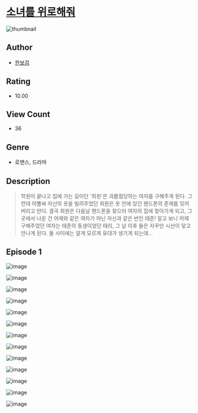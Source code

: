 # [소녀를 위로해줘](https://comic.naver.com/challenge/list?titleId=811221)
![thumbnail](https://image-comic.pstatic.net/user_contents_data/challenge_comic/2023/05/25/364133/upload_4049357496915158576_480x623.jpeg)

## Author
- [한보검](https://comic.naver.com/artistTitle?id=364133)

## Rating
- 10.00

## View Count
- 36

## Genre
- 로맨스, 드라마

## Description
> 학원이 끝나고 집에 가는 길이던 '희원'은 괴롭힘당하는 여자를 구해주게 된다. 그런데 아뿔싸 자신의 옷을 빌려주었던 희원은 옷 안에 있던 핸드폰의 존재를 잊어버리고 만다. 결국 희원은 다음날 핸드폰을 찾으러 여자의 집에 찾아가게 되고, 그곳에서 나온 건 어제와 같은 여자가 아닌 자신과 같은 반인 태준! 알고 보니 어제 구해주었던 여자는 태준의 동생이었던 태리, 그 날 이후 둘은 자꾸만 시선이 닿고 만나게 된다. 둘 사이에는 알게 모르게 유대가 생기게 되는데...


## Episode 1
![image](https://image-comic.pstatic.net/user_contents_data/challenge_comic/2023/05/25/364133/upload_7077184048155996981.jpeg)

![image](https://image-comic.pstatic.net/user_contents_data/challenge_comic/2023/05/25/364133/upload_4135492360940762416.jpeg)

![image](https://image-comic.pstatic.net/user_contents_data/challenge_comic/2023/05/25/364133/upload_7018360176136763235.jpeg)

![image](https://image-comic.pstatic.net/user_contents_data/challenge_comic/2023/05/25/364133/upload_4051328920408569697.jpeg)

![image](https://image-comic.pstatic.net/user_contents_data/challenge_comic/2023/05/25/364133/upload_7365697892266697315.jpeg)

![image](https://image-comic.pstatic.net/user_contents_data/challenge_comic/2023/05/25/364133/upload_7076951862254265185.jpeg)

![image](https://image-comic.pstatic.net/user_contents_data/challenge_comic/2023/05/25/364133/upload_3846412972783448370.jpeg)

![image](https://image-comic.pstatic.net/user_contents_data/challenge_comic/2023/05/25/364133/upload_3546083550009897524.jpeg)

![image](https://image-comic.pstatic.net/user_contents_data/challenge_comic/2023/05/25/364133/upload_3774356465422447412.jpeg)

![image](https://image-comic.pstatic.net/user_contents_data/challenge_comic/2023/05/25/364133/upload_7292510005355556920.jpeg)

![image](https://image-comic.pstatic.net/user_contents_data/challenge_comic/2023/05/25/364133/upload_7003440676062454071.jpeg)

![image](https://image-comic.pstatic.net/user_contents_data/challenge_comic/2023/05/25/364133/upload_3474585813549069872.jpeg)

![image](https://image-comic.pstatic.net/user_contents_data/challenge_comic/2023/05/25/364133/upload_3762023260626171443.jpeg)
